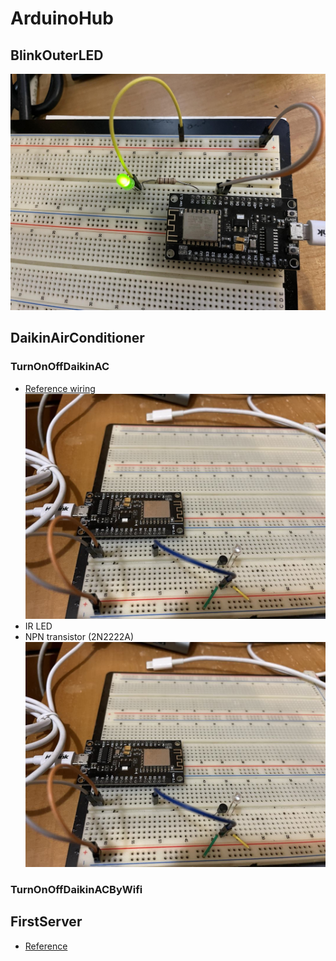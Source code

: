 # ArduinoHub
## BlinkOuterLED
![circuts](BlinkOuterLED/circuts.jpeg)

## DaikinAirConditioner
### TurnOnOffDaikinAC
* [Reference wiring](https://github.com/crankyoldgit/IRremoteESP8266/wiki#ir-sending)
![circuts](DaikinAirConditioner/TurnOnOffDaikinAC/circuts.jpeg)
* IR LED
* NPN transistor (2N2222A)
![circuts](DaikinAirConditioner/TurnOnOffDaikinAC/circuts.jpeg)

### TurnOnOffDaikinACByWifi

## FirstServer
* [Reference](https://blog.jmaker.com.tw/esp8266-esp01/)